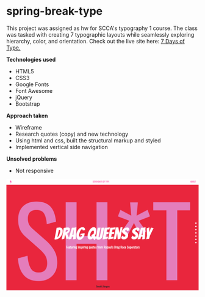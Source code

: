# spring-break-type

This project was assigned as hw for SCCA's typography 1 course. The class was tasked with creating 7 typographic layouts while seamlessly exploring hierarchy, color, and orientation. Check out the live site here: [7 Days of Type.](https://aheitzen.github.io/spring-break-type/#day-seven)

**Technologies used**
* HTML5 
* CSS3
* Google Fonts 
* Font Awesome
* jQuery 
* Bootstrap

**Approach taken**
* Wireframe
* Research quotes (copy) and new technology
* Using html and css, built the structural markup and styled
* Implemented vertical side navigation


**Unsolved problems** 
* Not responsive 

![alt tag](images/6.png)





